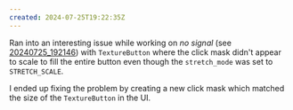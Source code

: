```yaml
---
created: 2024-07-25T19:22:35Z
---
```


Ran into an interesting issue while working on _no signal_ (see [20240725_192146](20240725_192146.md)) with `TextureButton` where the click mask didn't appear to scale to fill the entire button even though the `stretch_mode` was set to `STRETCH_SCALE`.

I ended up fixing the problem by creating a new click mask which matched the size of the `TextureButton` in the UI.
